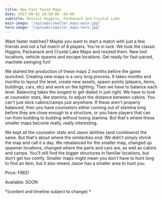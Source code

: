 ```yaml
---
title: New Fast Paced Maps
date: 2017-08-02 20:58:00 -04:00
subtitle: Revisit Higgins, Packanack and Crystal Lake
main-image: "/uploads/smaller_maps-main.jpg"
hero-image: "/uploads/smaller_maps-hero.jpg"
---
```


Want faster matches? Maybe you want to start a match with just a few friends and not a full match of 8 players. You're in luck. We took the classic Higgins, Packanack and Crystal Lake Maps and resized them. New loot locations, vehicle spawns and escape locations. Get ready for fast-paced, machete swinging fun! 

We started the production of these maps 2 months before the game launched. Creating new maps is a very long process. It takes months and months to layout the level, create new assets, spawn points (players, items, buildings, cars, etc) and work on the lighting. Then we have to balance each level. Balancing takes the longest to get dialed in just right. We have to look at counselor stats, like stamina, to adjust the distance between cabins. You can't just stick cabins/camps just anywhere. If these aren't properly balanced, then you have counselors either running out of stamina long before they are close enough to a structure, or you have players that can run from building to building without losing stamina. But that's where these smaller maps become really, really interesting.

We kept all the counselor stats and Jason abilities (and cooldowns) the same. But that's about where the similarities end. We didn't simply shrink the map and call it a day. We rebalanced for the smaller map, changed up spawner locations, changed where the parts and cars are, as well as cabins and camps. You'll still find the bigger structures in familiar locations, but don't get too comfy. Smaller maps might mean you don't have to hunt long to find an item, but it also means Jason has a smaller area to hunt you.  
 

Price: FREE!

Available: SOON


*(content and timeline subject to change) * 